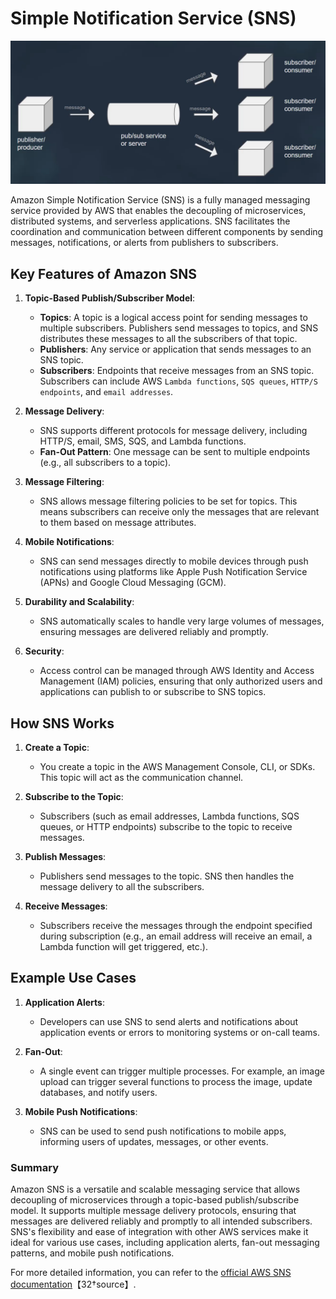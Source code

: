 # Simple Notification Service (SNS)

![alt text](images/aws-sns.png)

 Amazon Simple Notification Service (SNS) is a fully managed messaging service provided by AWS that enables the decoupling of microservices, distributed systems, and serverless applications. SNS facilitates the coordination and communication between different components by sending messages, notifications, or alerts from publishers to subscribers.

## Key Features of Amazon SNS

1. **Topic-Based Publish/Subscriber Model**:
   - **Topics**: A topic is a logical access point for sending messages to multiple subscribers. Publishers send messages to topics, and SNS distributes these messages to all the subscribers of that topic.
   - **Publishers**: Any service or application that sends messages to an SNS topic.
   - **Subscribers**: Endpoints that receive messages from an SNS topic. Subscribers can include AWS `Lambda functions`, `SQS queues`, `HTTP/S endpoints`, and `email addresses`.

2. **Message Delivery**:
   - SNS supports different protocols for message delivery, including HTTP/S, email, SMS, SQS, and Lambda functions.
   - **Fan-Out Pattern**: One message can be sent to multiple endpoints (e.g., all subscribers to a topic).

3. **Message Filtering**:
   - SNS allows message filtering policies to be set for topics. This means subscribers can receive only the messages that are relevant to them based on message attributes.

4. **Mobile Notifications**:
   - SNS can send messages directly to mobile devices through push notifications using platforms like Apple Push Notification Service (APNs) and Google Cloud Messaging (GCM).

5. **Durability and Scalability**:
   - SNS automatically scales to handle very large volumes of messages, ensuring messages are delivered reliably and promptly.

6. **Security**:
   - Access control can be managed through AWS Identity and Access Management (IAM) policies, ensuring that only authorized users and applications can publish to or subscribe to SNS topics.

## How SNS Works

1. **Create a Topic**:
   - You create a topic in the AWS Management Console, CLI, or SDKs. This topic will act as the communication channel.

2. **Subscribe to the Topic**:
   - Subscribers (such as email addresses, Lambda functions, SQS queues, or HTTP endpoints) subscribe to the topic to receive messages.

3. **Publish Messages**:
   - Publishers send messages to the topic. SNS then handles the message delivery to all the subscribers.

4. **Receive Messages**:
   - Subscribers receive the messages through the endpoint specified during subscription (e.g., an email address will receive an email, a Lambda function will get triggered, etc.).

## Example Use Cases

1. **Application Alerts**:
   - Developers can use SNS to send alerts and notifications about application events or errors to monitoring systems or on-call teams.

2. **Fan-Out**:
   - A single event can trigger multiple processes. For example, an image upload can trigger several functions to process the image, update databases, and notify users.

3. **Mobile Push Notifications**:
   - SNS can be used to send push notifications to mobile apps, informing users of updates, messages, or other events.

### Summary

Amazon SNS is a versatile and scalable messaging service that allows decoupling of microservices through a topic-based publish/subscribe model. It supports multiple message delivery protocols, ensuring that messages are delivered reliably and promptly to all intended subscribers. SNS's flexibility and ease of integration with other AWS services make it ideal for various use cases, including application alerts, fan-out messaging patterns, and mobile push notifications.

For more detailed information, you can refer to the [official AWS SNS documentation](https://docs.aws.amazon.com/sns/latest/dg/welcome.html)【32†source】.
